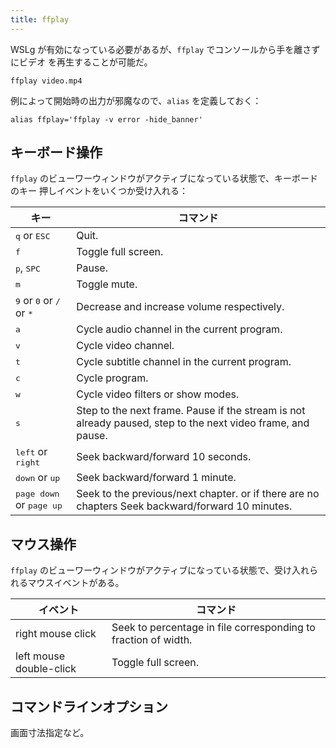 ```yaml
---
title: ffplay
---
```


WSLg が有効になっている必要があるが、`ffplay` でコンソールから手を離さずにビデオ
を再生することが可能だ。

```console
ffplay video.mp4
```

例によって開始時の出力が邪魔なので、`alias` を定義しておく：

```shell
alias ffplay='ffplay -v error -hide_banner'
```

## キーボード操作

`ffplay` のビューワーウィンドウがアクティブになっている状態で、キーボードのキー
押しイベントをいくつか受け入れる：

| キー | コマンド |
|----------|-------|
| <kbd>q</kbd> or <kbd>ESC</kbd> | Quit. |
| <kbd>f</kbd> | Toggle full screen. |
| <kbd>p</kbd>, <kbd>SPC</kbd> | Pause. |
| <kbd>m</kbd> | Toggle mute. |
| <kbd>9</kbd> or <kbd>0</kbd> or <kbd>/</kbd> or <kbd>*</kbd> | Decrease and increase volume respectively. |
| <kbd>a</kbd> | Cycle audio channel in the current program. |
| <kbd>v</kbd> | Cycle video channel. |
| <kbd>t</kbd> | Cycle subtitle channel in the current program. |
| <kbd>c</kbd> | Cycle program. |
| <kbd>w</kbd> | Cycle video filters or show modes. |
| <kbd>s</kbd> | Step to the next frame. Pause if the stream is not already paused, step to the next video frame, and pause. |
| <kbd>left</kbd> or <kbd>right</kbd> | Seek backward/forward 10 seconds. |
| <kbd>down</kbd> or <kbd>up</kbd> | Seek backward/forward 1 minute. |
| <kbd>page down</kbd> or <kbd>page up</kbd> | Seek to the previous/next chapter. or if there are no chapters Seek backward/forward 10 minutes. |

## マウス操作

`ffplay` のビューワーウィンドウがアクティブになっている状態で、受け入れられるマウスイベントがある。

| イベント | コマンド |
|----------|----------|
| right mouse click | Seek to percentage in file corresponding to fraction of width. |
| left mouse double-click | Toggle full screen. |

## コマンドラインオプション

画面寸法指定など。
